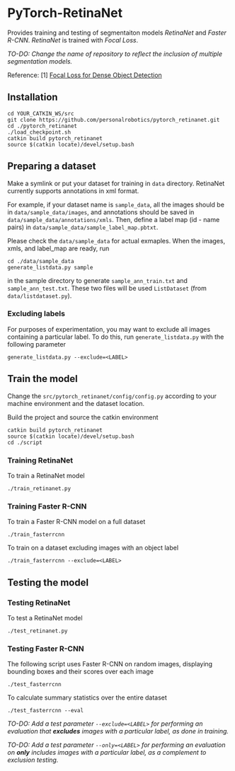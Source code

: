 # PyTorch-RetinaNet
Provides training and testing of segmentaiton models _RetinaNet_ and _Faster R-CNN_. _RetinaNet_ is trained with _Focal Loss_.

_TO-DO: Change the name of repository to reflect the inclusion of multiple segmentation models._

Reference:
[1] [Focal Loss for Dense Object Detection](https://arxiv.org/abs/1708.02002)


## Installation
```
cd YOUR_CATKIN_WS/src
git clone https://github.com/personalrobotics/pytorch_retinanet.git
cd ./pytorch_retinanet
./load_checkpoint.sh
catkin build pytorch_retinanet
source $(catkin locate)/devel/setup.bash
```

## Preparing a dataset
Make a symlink or put your dataset for training in `data` directory. RetinaNet currently supports annotations in xml format.

For example, if your dataset name is `sample_data`, all the images should be in `data/sample_data/images`, and annotations should be saved in `data/sample_data/annotations/xmls`. Then, define a label map (id - name pairs) in `data/sample_data/sample_label_map.pbtxt`.

Please check the `data/sample_data` for actual exmaples. When the images, xmls, and label_map are ready, run
```
cd ./data/sample_data
generate_listdata.py sample
```
in the sample directory to generate `sample_ann_train.txt` and `sample_ann_test.txt`. These two files will be used `ListDataset` (from `data/listdataset.py`).


### Excluding labels
For purposes of experimentation, you may want to exclude all images containing a particular label. To do this, run `generate_listdata.py` with the following parameter
```
generate_listdata.py --exclude=<LABEL>
```


## Train the model
Change the `src/pytorch_retinanet/config/config.py` according to your machine environment and the dataset location.

Build the project and source the catkin environment
```
catkin build pytorch_retinanet
source $(catkin locate)/devel/setup.bash
cd ./script
```

### Training RetinaNet
To train a RetinaNet model
```
./train_retinanet.py
```

### Training Faster R-CNN
To train a Faster R-CNN model on a full dataset
```
./train_fasterrcnn
```

To train on a dataset excluding images with an object label
```
./train_fasterrcnn --exclude=<LABEL>
```

## Testing the model

### Testing RetinaNet
To test a RetinaNet model
```
./test_retinanet.py
```

### Testing Faster R-CNN
The following script uses Faster R-CNN on random images, displaying bounding boxes and their scores over each image
```
./test_fasterrcnn
```

To calculate summary statistics over the entire dataset
```
./test_fasterrcnn --eval
```

*TO-DO: Add a test parameter `--exclude=<LABEL>` for performing an evaluation that **excludes** images with a particular label, as done in training.*

*TO-DO: Add a test parameter `--only=<LABEL>` for performing an evaluation on **only** includes images with a particular label, as a complement to exclusion testing.*
